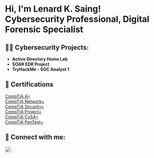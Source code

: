 <h1>Hi, I'm Lenard K. Saing! <br/>Cybersecurity Professional</a>, Digital Forensic Specialist </h1>

<h2>👨‍💻 Cybersecurity Projects:</h2>

- <b>Active Directory Home Lab </b>
- <b>SOAR EDR Project </b>
- <b>TryHackMe - SOC Analyst 1 </b>

<h2>👔 Certifications </h2>
<a href="https://github.com/K24Saing/Certifications/blob/main/CompTIA%20A%2B%20ce%20certificate.pdf">CompTIA A+</a><br>
<a href="https://github.com/K24Saing/Certifications/blob/main/CompTIA%20Network%2B%20ce%20certificate%20(1).pdf">CompTIA Network+</a><br>
<a href="https://github.com/K24Saing/Certifications/blob/main/CompTIA%20Security%2B%20ce%20certificate.pdf">CompTIA Security+</a><br>
<a href="https://github.com/K24Saing/Certifications/blob/main/CompTIA%20Project%2B%20certificate.pdf">CompTIA Project+</a><br>
<a href="https://github.com/K24Saing/Certifications/blob/main/CompTIA%20CySA%2B%20ce%20certificate.pdf">CompTIA CySA+</a><br>
<a href="https://github.com/K24Saing/Certifications/blob/main/CompTIA%20PenTest%2B%20ce%20certificate.pdf">CompTIA PenTest+</a>

<h2> 🤳 Connect with me:</h2>

[<img align="left" alt="JoshMadakor | LinkedIn" width="22px" src="https://cdn.jsdelivr.net/npm/simple-icons@v3/icons/linkedin.svg" />][linkedin]

[linkedin]: https://linkedin.com/in/joshmadakor

<!--
**joshmadakor1/joshmadakor1** is a ✨ _special_ ✨ repository because its `README.md` (this file) appears on your GitHub profile.

Here are some ideas to get you started:

- 🔭 I’m currently working on ...
- 🌱 I’m currently learning ...
- 👯 I’m looking to collaborate on ...
- 🤔 I’m looking for help with ...
- 💬 Ask me about ...
- 📫 How to reach me: ...
- 😄 Pronouns: ...
- ⚡ Fun fact: ...
-->
